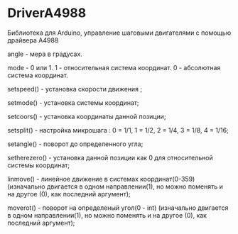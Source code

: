 # DriverA4988
Библиотека для Arduino, управление шаговыми двигателями с помощью драйвера A4988

angle - мера в градусах.

mode - 0 или 1. 1 - относительная система координат. 0 - абсолютная система координат.

setspeed() - установка скорости движения ;

setmode() - установка системы координат;

setcoors() - установка координаты данной позиции;

setsplit() - настройка микрошага : 0 = 1/1, 1 = 1/2, 2 = 1/4, 3 = 1/8, 4 = 1/16;

setangle() - поворот до определенного угла;

setherezero() - установка данной позиции как 0 для относительной системы координат;

linmove() - линейное движение в системах координат(0-359)(изначально двигается в одном направлении(1), но можно поменять и на другое (0), как последний аргумент);

moverot() - поворот на определеный угол(0 - int) (изначально двигается в одном направлении(1), но можно поменять и на другое (0), как последний аргумент);


